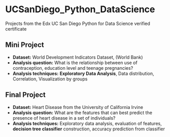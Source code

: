 # UCSanDiego_Python_DataScience
Projects from the Edx UC San Diego Python for Data Science verified certificate 

## Mini Project
- **Dataset:** World Development Indicators Dataset, (World Bank)
- **Analysis question:** What is the relationship between use of contraception, education level and teenage pregnancies?
- **Analysis techniques:** **Exploratory Data Analysis**, Data distribution, Correlation, Visualization by groups

## Final Project
- **Dataset:** Heart Disease from the University of California Irvine
- **Analysis question:** What are the features that can best predict the presence of heart disease in a set of individuals?
- **Analysis techniques:** Exploratory data analysis, evaluation of features, **decision tree classifier** construction, accuracy prediction from classifier
